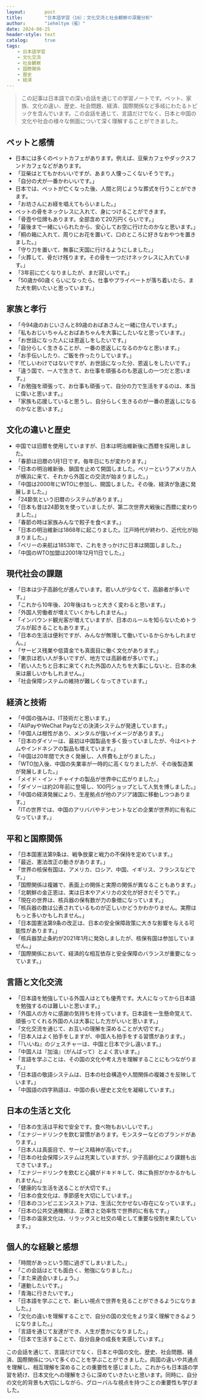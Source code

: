 ```yaml
---
layout:       post
title:        "日本語学習（16）：文化交流と社会観察の深層分析"
author:       "iehmltym（張）"
date: 2024-08-25
header-style: text
catalog:      true
tags:
    - 日本語学習
    - 文化交流
    - 社会観察
    - 国際関係
    - 歴史
    - 経済
---
```


> この記事は日本語での深い会話を通じての学習ノートです。ペット、家族、文化の違い、歴史、社会問題、経済、国際関係など多岐にわたるトピックを含んでいます。この会話を通じて、言語だけでなく、日本と中国の文化や社会の様々な側面について深く理解することができました。

## ペットと感情

- 日本には多くのペットカフェがあります。例えば、豆柴カフェやダックスフンドカフェなどがあります。
- 「豆柴はとてもかわいいですが、あまり人懐っこくないそうです。」
- 「自分の犬が一番かわいいです。」
- 日本では、ペットが亡くなった後、人間と同じような葬式を行うことができます。
- 「お坊さんにお経を唱えてもらいました。」
- ペットの骨をネックレスに入れて、身につけることができます。
- 「骨壺や位牌もあります。全部含めて20万円くらいです。」
- 「最後まで一緒にいられたから、安心してお空に行けたのかなと思います。」
- 「桐の箱に入れて、周りにお花を置いて、口のところに好きなおやつを置きました。」
- 「守り刀を置いて、無事に天国に行けるようにしました。」
- 「火葬して、骨だけ残ります。その骨を一つだけネックレスに入れています。」
- 「3年前に亡くなりましたが、まだ寂しいです。」
- 「50歳か60歳くらいになったら、仕事やプライベートが落ち着いたら、また犬を飼いたいと思っています。」

## 家族と孝行

- 「今94歳のおじいさんと89歳のおばあさんと一緒に住んでいます。」
- 「私もおじいちゃんとおばあちゃんを大事にしたいなと思っています。」
- 「お世話になった人には恩返しをしたいです。」
- 「自分らしく生きることが、一番の恩返しになるのかなと思います。」
- 「お手伝いしたり、ご飯を作ったりしています。」
- 「忙しいわけではないですが、お世話になった分、恩返しをしたいです。」
- 「違う国で、一人で生きて、お仕事を頑張るのも恩返しの一つだと思います。」
- 「お勉強を頑張って、お仕事も頑張って、自分の力で生活をするのは、本当に偉いと思います。」
- 「家族も応援していると思うし、自分らしく生きるのが一番の恩返しになるのかなと思います。」

## 文化の違いと歴史

- 中国では旧暦を使用していますが、日本は明治維新後に西暦を採用しました。
- 「春節は旧暦の1月1日です。毎年日にちが変わります。」
- 「日本の明治維新後、鎖国を止めて開国しました。ペリーというアメリカ人が横浜に来て、それから外国との交流が始まりました。」
- 「中国は2000年にWTOに参加し、開国しました。その後、経済が急速に発展しました。」
- 「24節気という旧暦のシステムがあります。」
- 「日本も昔は24節気を使っていましたが、第二次世界大戦後に西暦に変わりました。」
- 「春節の時は家族みんなで餃子を食べます。」
- 「日本の明治維新は1868年に起こりました。江戸時代が終わり、近代化が始まりました。」
- 「ペリーの来航は1853年で、これをきっかけに日本は開国しました。」
- 「中国のWTO加盟は2001年12月11日でした。」

## 現代社会の課題

- 「日本は少子高齢化が進んでいます。若い人が少なくて、高齢者が多いです。」
- 「これから10年後、20年後はもっと大きく変わると思います。」
- 「外国人労働者が増えていくかもしれません。」
- 「インバウンド観光客が増えていますが、日本のルールを知らないためトラブルが起きることもあります。」
- 「日本の生活は便利ですが、みんなが無理して働いているからかもしれません。」
- 「サービス残業や低賃金でも真面目に働く文化があります。」
- 「東京は若い人が多いですが、地方では高齢者が多いです。」
- 「若い人たちと日本に来てくれた外国の人たちを大事にしないと、日本の未来は厳しいかもしれません。」
- 「社会保障システムの維持が難しくなってきています。」

## 経済と技術

- 「中国の強みは、IT技術だと思います。」
- 「AliPayやWeChat Payなどの決済システムが発達しています。」
- 「中国人は根性があり、メンタルが強いイメージがあります。」
- 「日本のダイソーは、最初は中国製品を多く扱っていましたが、今はベトナムやインドネシアの製品も増えています。」
- 「中国は20年間で大きく発展し、人件費も上がりました。」
- 「WTO加入後、中国の失業率が一時的に高くなりましたが、その後製造業が発展しました。」
- 「メイド・イン・チャイナの製品が世界中に広がりました。」
- 「ダイソーは約20年前に登場し、100円ショップとして人気を博しました。」
- 「中国の経済発展により、生産拠点が他のアジア諸国に移動しつつあります。」
- 「ITの世界では、中国のアリババやテンセントなどの企業が世界的に有名になっています。」

## 平和と国際関係

- 「日本国憲法第9条は、戦争放棄と戦力の不保持を定めています。」
- 「最近、憲法改正の動きがあります。」
- 「世界の核保有国は、アメリカ、ロシア、中国、イギリス、フランスなどです。」
- 「国際関係は複雑で、表面上の関係と実際の関係が異なることもあります。」
- 「北朝鮮の金正恩は、実は日本やアメリカの文化が好きだそうです。」
- 「現在の世界は、核兵器の保有数が力の象徴になっています。」
- 「核兵器の数は公表されているものが正しいかどうかわかりません。実際はもっと多いかもしれません。」
- 「日本国憲法第9条の改正は、日本の安全保障政策に大きな影響を与える可能性があります。」
- 「核兵器禁止条約が2021年1月に発効しましたが、核保有国は参加していません。」
- 「国際関係において、経済的な相互依存と安全保障のバランスが重要になっています。」

## 言語と文化交流

- 「日本語を勉強している外国人はとても優秀です。大人になってから日本語を勉強するのは難しいと思います。」
- 「外国人の方々に感謝の気持ちを持っています。日本語を一生懸命覚えて、頑張ってくれる外国の人は大事にした方がいいと思います。」
- 「文化交流を通じて、お互いの理解を深めることが大切です。」
- 「日本人はよく拍手をしますが、中国人も拍手をする習慣があります。」
- 「『いいね』のジェスチャーは、中国と日本で少し違います。」
- 「中国人は『加油』（がんばって）とよく言います。」
- 「言語を学ぶことは、その国の文化や考え方を理解することにもつながります。」
- 「日本語の敬語システムは、日本の社会構造や人間関係の複雑さを反映しています。」
- 「中国語の四字熟語は、中国の長い歴史と文化を凝縮しています。」

## 日本の生活と文化

- 「日本の生活は平和で安全です。食べ物もおいしいです。」
- 「エナジードリンクを飲む習慣があります。モンスターなどのブランドがあります。」
- 「日本人は真面目で、サービス精神が高いです。」
- 「日本の社会保障システムは充実していますが、少子高齢化により課題も出てきています。」
- 「エナジードリンクを飲むと心臓がドキドキして、体に負担がかかるかもしれません。」
- 「健康的な生活を送ることが大切です。」
- 「日本の食文化は、季節感を大切にしています。」
- 「日本のコンビニエンスストアは、生活に欠かせない存在になっています。」
- 「日本の公共交通機関は、正確さと効率性で世界的に有名です。」
- 「日本の温泉文化は、リラックスと社交の場として重要な役割を果たしています。」

## 個人的な経験と感想

- 「時間があっという間に過ぎてしまいました。」
- 「この会話はとても面白く、勉強になりました。」
- 「また来週会いましょう。」
- 「運動したいです。」
- 「青海に行きたいです。」
- 「日本語を学ぶことで、新しい視点で世界を見ることができるようになりました。」
- 「文化の違いを理解することで、自分の国の文化をより深く理解できるようになりました。」
- 「言語を通じて友達ができ、人生が豊かになりました。」
- 「日本で生活することで、自分自身の成長を実感しています。」

この会話を通じて、言語だけでなく、日本と中国の文化、歴史、社会問題、経済、国際関係について多くのことを学ぶことができました。両国の違いや共通点を理解し、相互理解を深めることの重要性を感じました。これからも日本語の学習を続け、日本文化への理解をさらに深めていきたいと思います。同時に、自分の文化的背景も大切にしながら、グローバルな視点を持つことの重要性も学びました。
